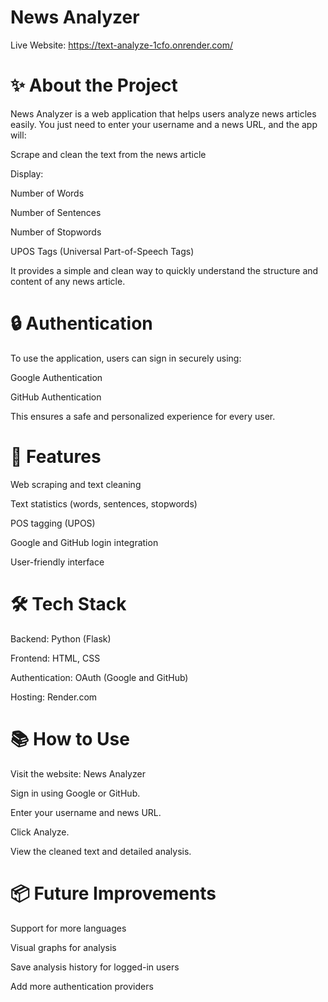 # News Analyzer
Live Website: https://text-analyze-1cfo.onrender.com/

# ✨ About the Project
News Analyzer is a web application that helps users analyze news articles easily.
You just need to enter your username and a news URL, and the app will:

Scrape and clean the text from the news article

Display:

Number of Words

Number of Sentences

Number of Stopwords

UPOS Tags (Universal Part-of-Speech Tags)

It provides a simple and clean way to quickly understand the structure and content of any news article.

# 🔒 Authentication
To use the application, users can sign in securely using:

Google Authentication

GitHub Authentication

This ensures a safe and personalized experience for every user.

# 🚀 Features
Web scraping and text cleaning

Text statistics (words, sentences, stopwords)

POS tagging (UPOS)

Google and GitHub login integration

User-friendly interface

# 🛠️ Tech Stack
Backend: Python (Flask) 

Frontend: HTML, CSS

Authentication: OAuth (Google and GitHub)

Hosting: Render.com

# 📚 How to Use
Visit the website: News Analyzer

Sign in using Google or GitHub.

Enter your username and news URL.

Click Analyze.

View the cleaned text and detailed analysis.

# 📦 Future Improvements
Support for more languages

Visual graphs for analysis

Save analysis history for logged-in users

Add more authentication providers
 
